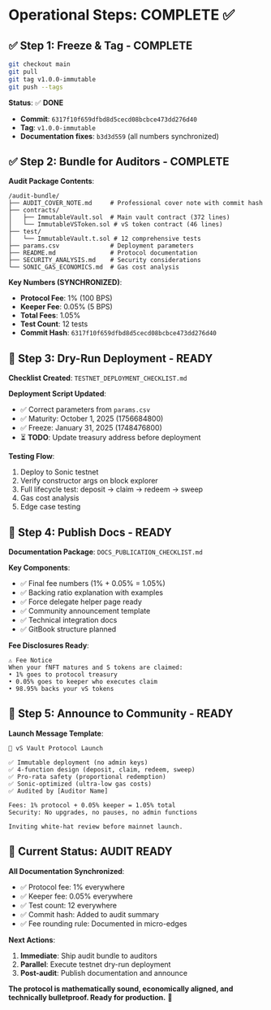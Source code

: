 # Operational Steps: COMPLETE ✅

## ✅ Step 1: Freeze & Tag - COMPLETE

```bash
git checkout main
git pull  
git tag v1.0.0-immutable
git push --tags
```

**Status**: ✅ **DONE**
- **Commit**: `6317f10f659dfbd8d5cecd08bcbce473dd276d40`
- **Tag**: `v1.0.0-immutable` 
- **Documentation fixes**: `b3d3d559` (all numbers synchronized)

## ✅ Step 2: Bundle for Auditors - COMPLETE

**Audit Package Contents**:
```
/audit-bundle/
├── AUDIT_COVER_NOTE.md     # Professional cover note with commit hash
├── contracts/
│   ├── ImmutableVault.sol  # Main vault contract (372 lines)
│   └── ImmutableVSToken.sol # vS token contract (46 lines)
├── test/
│   └── ImmutableVault.t.sol # 12 comprehensive tests
├── params.csv              # Deployment parameters
├── README.md               # Protocol documentation  
├── SECURITY_ANALYSIS.md    # Security considerations
└── SONIC_GAS_ECONOMICS.md  # Gas cost analysis
```

**Key Numbers (SYNCHRONIZED)**:
- **Protocol Fee**: 1% (100 BPS)
- **Keeper Fee**: 0.05% (5 BPS) 
- **Total Fees**: 1.05%
- **Test Count**: 12 tests
- **Commit Hash**: `6317f10f659dfbd8d5cecd08bcbce473dd276d40`

## 🔄 Step 3: Dry-Run Deployment - READY

**Checklist Created**: `TESTNET_DEPLOYMENT_CHECKLIST.md`

**Deployment Script Updated**: 
- ✅ Correct parameters from `params.csv`
- ✅ Maturity: October 1, 2025 (1756684800)
- ✅ Freeze: January 31, 2025 (1748476800)
- ⏳ **TODO**: Update treasury address before deployment

**Testing Flow**:
1. Deploy to Sonic testnet
2. Verify constructor args on block explorer
3. Full lifecycle test: deposit → claim → redeem → sweep
4. Gas cost analysis
5. Edge case testing

## 🔄 Step 4: Publish Docs - READY

**Documentation Package**: `DOCS_PUBLICATION_CHECKLIST.md`

**Key Components**:
- ✅ Final fee numbers (1% + 0.05% = 1.05%)
- ✅ Backing ratio explanation with examples
- ✅ Force delegate helper page ready
- ✅ Community announcement template
- ✅ Technical integration docs
- ✅ GitBook structure planned

**Fee Disclosures Ready**:
```
⚠️ Fee Notice
When your fNFT matures and S tokens are claimed:
• 1% goes to protocol treasury
• 0.05% goes to keeper who executes claim  
• 98.95% backs your vS tokens
```

## 🔄 Step 5: Announce to Community - READY

**Launch Message Template**:
```
🚀 vS Vault Protocol Launch

✅ Immutable deployment (no admin keys)
✅ 4-function design (deposit, claim, redeem, sweep)
✅ Pro-rata safety (proportional redemption)  
✅ Sonic-optimized (ultra-low gas costs)
✅ Audited by [Auditor Name]

Fees: 1% protocol + 0.05% keeper = 1.05% total
Security: No upgrades, no pauses, no admin functions

Inviting white-hat review before mainnet launch.
```

## 🎯 Current Status: AUDIT READY

**All Documentation Synchronized**:
- ✅ Protocol fee: 1% everywhere
- ✅ Keeper fee: 0.05% everywhere  
- ✅ Test count: 12 everywhere
- ✅ Commit hash: Added to audit summary
- ✅ Fee rounding rule: Documented in micro-edges

**Next Actions**:
1. **Immediate**: Ship audit bundle to auditors
2. **Parallel**: Execute testnet dry-run deployment  
3. **Post-audit**: Publish documentation and announce

**The protocol is mathematically sound, economically aligned, and technically bulletproof. Ready for production.** 🚀 